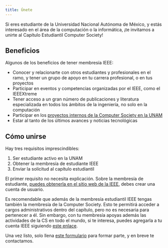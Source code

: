 ```yaml
---
title: Únete
---
```


Si eres estudiante de la Universidad Nacional Autónoma de México, y estás interesado en el área de la computación o la informática, ¡te invitamos a unirte al Capítulo Estudiantil Computer Society!

## Beneficios
Algunos de los beneficios de tener membresía IEEE:

- Conocer y relacionarte con otros estudiantes y profesionales en el ramo, y tener un grupo de apoyo en tu carrera profesional, o en tus proyectos
- Participar en eventos y competencias organizadas por el IEEE, como el IEEEXtreme
- Tener acceso a un gran número de publicaciones y literatura especializada en todos los ámbitos de la ingeniería, no solo en la computación
- Participar en los [proyectos internos de la Computer Society en la UNAM](/proyectos)
- Estar al tanto de los últimos avances y noticias tecnológicas

## Cómo unirse
Hay tres requisitos imprescindibles:

1. Ser estudiante activo en la UNAM
2. Obtener la membresía de estudiante IEEE
3. Enviar la solicitud al capítulo estudiantil

El primer requisito no necesita explicación. Sobre la membresía de estudiante, [puedes obtenerla en el sitio web de la IEEE](https://www.ieee.org/membership-application/public/join.html?grade=Student), debes crear una cuenta de usuario.

Es recomendable que además de la membresía estudiantil IEEE tengas también la membresía de la Computer Society. Esto te permitirá acceder a cargos administrativos dentro del capítulo, pero no es necesaria para pertenecer a él. Sin embargo, con tu membresía apoyas además las actividades de la CS en todo el mundo, si te interesa, puedes agregarla a tu cuenta IEEE siguiendo [este enlace](https://www.ieee.org/membership-catalog/index.html?srchProdType=Societies&searchType=prodType).

Una vez listo, solo llena [este formulario](https://forms.google.com/) para formar parte, y en breve te contactamos.